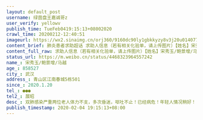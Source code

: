 ```yaml
---
layout: default_post
username: 绿茵盘王嘉诚哥z
user_verify: yellowv
publish_time: TueFeb0419:15:13+08002020
crawl_time: 20200212-12:40:51
imageurl: https://wx2.sinaimg.cn/orj360/9160dc90ly1gbkkyzy8v3j20u014077v.jpg,https://wx3.sinaimg.cn/orj360/9160dc90ly1gbkkz0bntnj20on17uacg.jpg,https://wx3.sinaimg.cn/orj360/9160dc90ly1gbkkz10e4oj20u0140go2.jpg,https://wx3.sinaimg.cn/orj360/9160dc90ly1gbkkyzl92gj20u01hctdx.jpg,https://wx1.sinaimg.cn/orj360/9160dc90ly1gbkkz1jx5nj20rw1dkafa.jpg,https://wx4.sinaimg.cn/orj360/9160dc90ly1gbkkz1w3imj20u0140dk2.jpg,https://wx4.sinaimg.cn/orj360/9160dc90ly1gbkkz2p6wtj20pg19ajwh.jpg,https://wx2.sinaimg.cn/orj360/9160dc90ly1gbkkz3k8qfj20u01hcwlz.jpg,https://wx4.sinaimg.cn/orj360/9160dc90ly1gbkkz4hf3ej20u0140grp.jpg
content_brief: 肺炎患者求助超话 求助人信息（若有相关化验单，请上传图片）【姓名】宋秀玉 /鲍景增 /马越【年龄】85    85     27【所在城市】武汉【所在小区、社区】青山区江南春城5栋501【患病时间】2020.1.20【联系方式】●●●【其他紧急联系人】展昭【病情描述】 双肺感染严重  两位老人体力 ...全文
content_full_raw: 求助人信息（若有相关化验单，请上传图片）【姓名】宋秀玉/鲍景增/马越【年龄】858527【所在城市】武汉【所在小区、社区】青山区江南春城5栋501【患病时间】2020.1.20【联系方式】●●●【其他紧急联系人】展昭【病情描述】双肺感染严重两位老人体力不支，多次昏迷，呕吐不止！已经病危！年轻人情况稍好！
status_url: https://m.weibo.cn/status/4468323964557242
name_: 宋秀玉/鲍景增/马越
age_: 858527
city_: 武汉
address_: 青山区江南春城5栋501
since_: 2020.1.20
tel_: ●●●
tel2_: 展昭
desc_: 双肺感染严重两位老人体力不支，多次昏迷，呕吐不止！已经病危！年轻人情况稍好！
publish_timestamp: 2020-02-04 19:15:13+08:00
---
```

